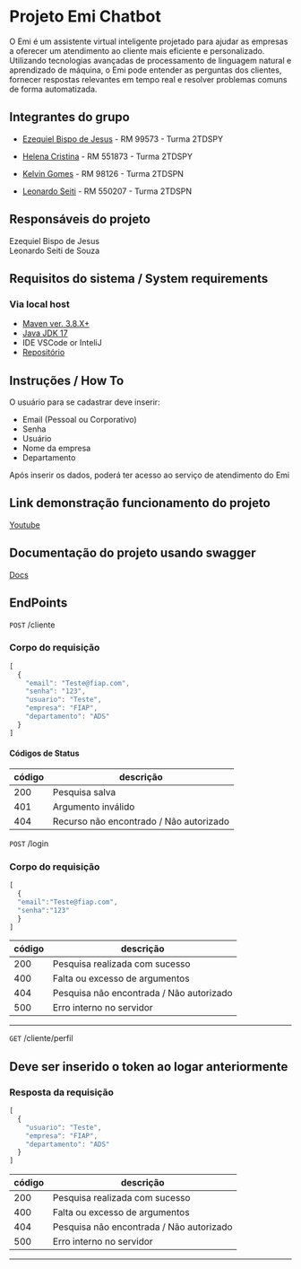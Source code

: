 # Projeto Emi Chatbot
O Emi é um assistente virtual inteligente projetado para ajudar as empresas a oferecer um atendimento ao cliente mais eficiente e personalizado. Utilizando tecnologias avançadas de processamento de linguagem natural e aprendizado de máquina, o Emi pode entender as perguntas dos clientes, fornecer respostas relevantes em tempo real e resolver problemas comuns de forma automatizada.

## Integrantes do grupo

- [Ezequiel Bispo de Jesus](https://github.com/EzequielBispo) - RM 99573 - Turma  2TDSPY

- [Helena Cristina](https://github.com/19helena) - RM 551873 - Turma  2TDSPY

- [Kelvin Gomes](https://github.com/kelving0mes) - RM 98126 - Turma  2TDSPN 

- [Leonardo Seiti](https://github.com/LeonardoSeiti) - RM 550207 - Turma  2TDSPN

## Responsáveis do projeto
Ezequiel Bispo de Jesus<br>
Leonardo Seiti de Souza

## Requisitos do sistema / System requirements

### Via local host
- [Maven ver. 3.8.X+](https://maven.apache.org/download.cgi)
- [Java JDK 17](https://www.oracle.com/br/java/technologies/downloads/#java17)
- IDE VSCode or InteliJ
- [Repositório](https://github.com/LeonardoSeiti/SPRINT3JAVA.git)

## Instruções / How To
O usuário para se cadastrar deve inserir:
- Email (Pessoal ou Corporativo)
- Senha
- Usuário
- Nome da empresa
- Departamento

Após inserir os dados, poderá ter acesso ao serviço de atendimento do Emi

## Link demonstração funcionamento do projeto

[Youtube](https://youtu.be/PmA8NxV2Ehc)

## Documentação do projeto usando swagger
[Docs](https://api-sprint-emi.azurewebsites.net/swagger-ui/index.html)

## EndPoints
`POST` /cliente <br>

### Corpo do requisição 
```js
[
  {
    "email": "Teste@fiap.com",
    "senha": "123",
    "usuario": "Teste",
    "empresa": "FIAP",
    "departamento": "ADS"
  }
]
```
#### Códigos de Status

|código|descrição
|------|---------
| 200| Pesquisa salva
| 401| Argumento inválido  
| 404| Recurso não encontrado / Não autorizado  

`POST` /login <br>

### Corpo do requisição 
```js
[
  {
  "email":"Teste@fiap.com",
  "senha":"123"
  }
]
```

|código|descrição
|------|---------
| 200 | Pesquisa realizada com sucesso           
| 400 | Falta ou excesso de argumentos           
| 404 | Pesquisa não encontrada / Não autorizado                  
| 500 | Erro interno no servidor                 
---


`GET` /cliente/perfil <br>
## Deve ser inserido o token ao logar anteriormente
### Resposta da requisição 
```js
[
  {
    "usuario": "Teste",
    "empresa": "FIAP",
    "departamento": "ADS"
  }
]
```
|código|descrição
|------|---------
| 200 | Pesquisa realizada com sucesso           
| 400 | Falta ou excesso de argumentos           
| 404 | Pesquisa não encontrada / Não autorizado                  
| 500 | Erro interno no servidor                 
---
